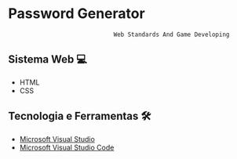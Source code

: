 # Password Generator


                                  Web Standards And Game Developing 
                                                     
## Sistema Web 💻
- HTML 
- CSS 

## Tecnologia e Ferramentas 🛠
- [Microsoft Visual Studio](https://visualstudio.microsoft.com/pt-br/downloads/)
- [Microsoft Visual Studio Code](https://code.visualstudio.com/download)



